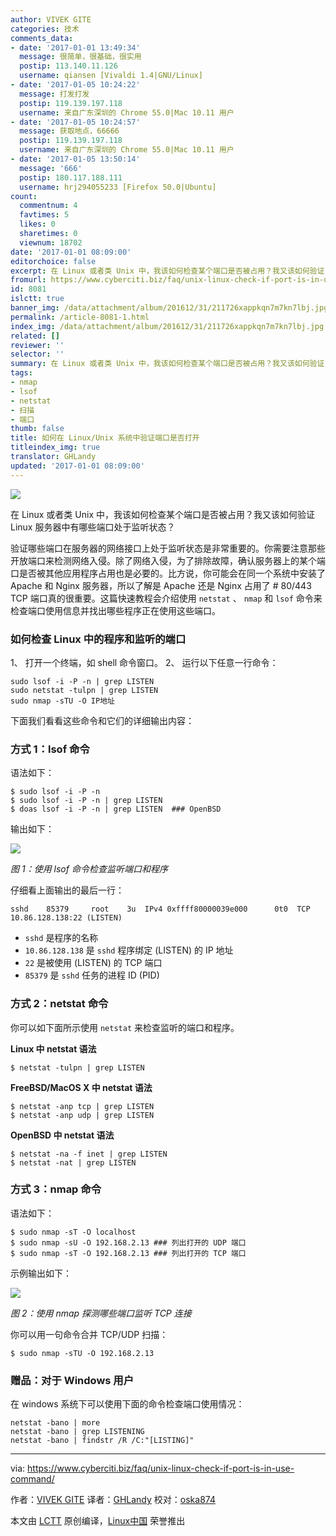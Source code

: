 ```yaml
---
author: VIVEK GITE
categories: 技术
comments_data:
- date: '2017-01-01 13:49:34'
  message: 很简单，很基础，很实用
  postip: 113.140.11.126
  username: qiansen [Vivaldi 1.4|GNU/Linux]
- date: '2017-01-05 10:24:22'
  message: 打发打发
  postip: 119.139.197.118
  username: 来自广东深圳的 Chrome 55.0|Mac 10.11 用户
- date: '2017-01-05 10:24:57'
  message: 获取地点，66666
  postip: 119.139.197.118
  username: 来自广东深圳的 Chrome 55.0|Mac 10.11 用户
- date: '2017-01-05 13:50:14'
  message: '666'
  postip: 180.117.188.111
  username: hrj294055233 [Firefox 50.0|Ubuntu]
count:
  commentnum: 4
  favtimes: 5
  likes: 0
  sharetimes: 0
  viewnum: 18702
date: '2017-01-01 08:09:00'
editorchoice: false
excerpt: 在 Linux 或者类 Unix 中，我该如何检查某个端口是否被占用？我又该如何验证 Linux 服务器中有哪些端口处于监听状态？
fromurl: https://www.cyberciti.biz/faq/unix-linux-check-if-port-is-in-use-command/
id: 8081
islctt: true
banner_img: /data/attachment/album/201612/31/211726xappkqn7m7kn7lbj.jpg
permalink: /article-8081-1.html
index_img: /data/attachment/album/201612/31/211726xappkqn7m7kn7lbj.jpg.thumb.jpg
related: []
reviewer: ''
selector: ''
summary: 在 Linux 或者类 Unix 中，我该如何检查某个端口是否被占用？我又该如何验证 Linux 服务器中有哪些端口处于监听状态？
tags:
- nmap
- lsof
- netstat
- 扫描
- 端口
thumb: false
title: 如何在 Linux/Unix 系统中验证端口是否打开
titleindex_img: true
translator: GHLandy
updated: '2017-01-01 08:09:00'
---
```


![](/data/attachment/album/201612/31/211726xappkqn7m7kn7lbj.jpg)


在 Linux 或者类 Unix 中，我该如何检查某个端口是否被占用？我又该如何验证 Linux 服务器中有哪些端口处于监听状态？


验证哪些端口在服务器的网络接口上处于监听状态是非常重要的。你需要注意那些开放端口来检测网络入侵。除了网络入侵，为了排除故障，确认服务器上的某个端口是否被其他应用程序占用也是必要的。比方说，你可能会在同一个系统中安装了 Apache 和 Nginx 服务器，所以了解是 Apache 还是 Nginx 占用了 # 80/443 TCP 端口真的很重要。这篇快速教程会介绍使用 `netstat` 、 `nmap` 和 `lsof` 命令来检查端口使用信息并找出哪些程序正在使用这些端口。


### 如何检查 Linux 中的程序和监听的端口


1、 打开一个终端，如 shell 命令窗口。 2、 运行以下任意一行命令：



```
sudo lsof -i -P -n | grep LISTEN
sudo netstat -tulpn | grep LISTEN
sudo nmap -sTU -O IP地址

```

下面我们看看这些命令和它们的详细输出内容：


### 方式 1：lsof 命令


语法如下：



```
$ sudo lsof -i -P -n
$ sudo lsof -i -P -n | grep LISTEN
$ doas lsof -i -P -n | grep LISTEN  ### OpenBSD

```

输出如下：


![](/data/attachment/album/201612/31/211030n26w008vvw5ewfmy.png)


*图 1：使用 lsof 命令检查监听端口和程序*


仔细看上面输出的最后一行：



```
sshd    85379     root    3u  IPv4 0xffff80000039e000      0t0  TCP 10.86.128.138:22 (LISTEN)

```

* `sshd` 是程序的名称
* `10.86.128.138` 是 `sshd` 程序绑定 (LISTEN) 的 IP 地址
* `22` 是被使用 (LISTEN) 的 TCP 端口
* `85379` 是 `sshd` 任务的进程 ID (PID)


### 方式 2：netstat 命令


你可以如下面所示使用 `netstat` 来检查监听的端口和程序。


**Linux 中 netstat 语法**



```
$ netstat -tulpn | grep LISTEN

```

**FreeBSD/MacOS X 中 netstat 语法**



```
$ netstat -anp tcp | grep LISTEN
$ netstat -anp udp | grep LISTEN

```

**OpenBSD 中 netstat 语法**



```
$ netstat -na -f inet | grep LISTEN
$ netstat -nat | grep LISTEN

```

### 方式 3：nmap 命令


语法如下：



```
$ sudo nmap -sT -O localhost
$ sudo nmap -sU -O 192.168.2.13 ### 列出打开的 UDP 端口
$ sudo nmap -sT -O 192.168.2.13 ### 列出打开的 TCP 端口

```

示例输出如下：


![](/data/attachment/album/201612/31/211108za9x94bv5dbyn4va.png)


*图 2：使用 nmap 探测哪些端口监听 TCP 连接*


你可以用一句命令合并 TCP/UDP 扫描：



```
$ sudo nmap -sTU -O 192.168.2.13

```

### 赠品：对于 Windows 用户


在 windows 系统下可以使用下面的命令检查端口使用情况：



```
netstat -bano | more
netstat -bano | grep LISTENING
netstat -bano | findstr /R /C:"[LISTING]"

```



---


via: <https://www.cyberciti.biz/faq/unix-linux-check-if-port-is-in-use-command/>


作者：[VIVEK GITE](https://www.cyberciti.biz/faq/unix-linux-check-if-port-is-in-use-command/) 译者：[GHLandy](https://github.com/GHLandy) 校对：[oska874](https://github.com/oska874)


本文由 [LCTT](https://github.com/LCTT/TranslateProject) 原创编译，[Linux中国](https://linux.cn/) 荣誉推出